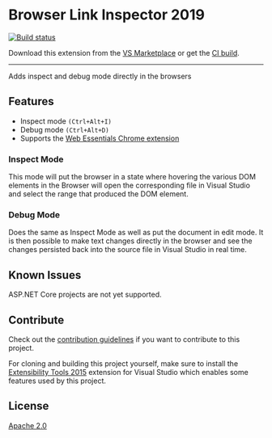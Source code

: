 # Browser Link Inspector 2019

[![Build status](https://ci.appveyor.com/api/projects/status/ix60r69heymrn69f?svg=true)](https://ci.appveyor.com/project/madskristensen/browserlinkinspector)

Download this extension from the [VS Marketplace](https://marketplace.visualstudio.com/items?itemName=MadsKristensen.BrowserLinkInspector2019)
or get the [CI build](https://www.vsixgallery.com/extension/e607008b-f079-4e79-8d23-1d8c5dba1626/).

---------------------------------------

Adds inspect and debug mode directly in the browsers

## Features

- Inspect mode `(Ctrl+Alt+I)`
- Debug mode `(Ctrl+Alt+D)`
- Supports the [Web Essentials Chrome extension](https://chrome.google.com/webstore/detail/web-essentials/mghdcdlpcdiodelbplncnodiiadljhhk)

### Inspect Mode
This mode will put the browser in a state where hovering the various DOM elements in the Browser will open the corresponding file in Visual Studio and select the range that produced the DOM element.

### Debug Mode
Does the same as Inspect Mode as well as put the document in edit mode. It is then possible to make text changes directly in the browser and see the changes persisted back into the source file in Visual Studio in real time.


## Known Issues
ASP.NET Core projects are not yet supported.

## Contribute
Check out the [contribution guidelines](.github/CONTRIBUTING.md)
if you want to contribute to this project.

For cloning and building this project yourself, make sure
to install the
[Extensibility Tools 2015](https://visualstudiogallery.msdn.microsoft.com/ab39a092-1343-46e2-b0f1-6a3f91155aa6)
extension for Visual Studio which enables some features
used by this project.

## License
[Apache 2.0](LICENSE)